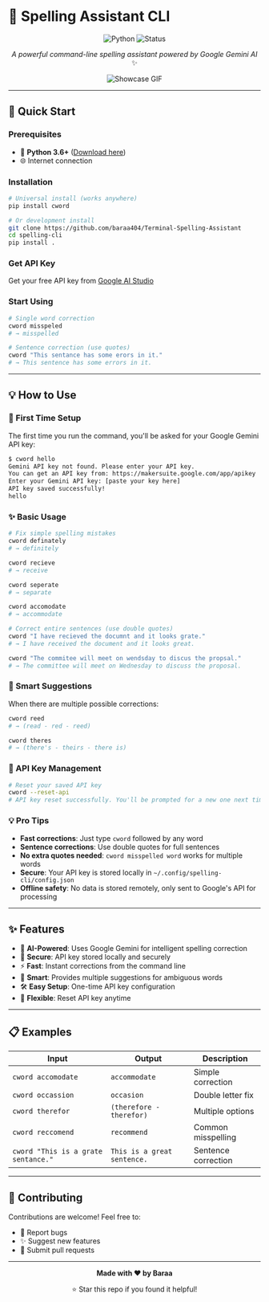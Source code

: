 # 📝 Spelling Assistant CLI

<div align="center">

![Python](https://img.shields.io/badge/python-3.6+-blue.svg)
![Status](https://img.shields.io/badge/status-active-success.svg)

*A powerful command-line spelling assistant powered by Google Gemini AI* ✨

![Showcase GIF](https://github.com/baraa404/Terminal-Spelling-Assistant-/blob/main/showcases.gif)

</div>

---

## 🚀 Quick Start

### Prerequisites
- 🐍 **Python 3.6+** ([Download here](https://python.org/downloads/))
- 🌐 Internet connection

### Installation
```bash
# Universal install (works anywhere)
pip install cword

# Or development install
git clone https://github.com/baraa404/Terminal-Spelling-Assistant
cd spelling-cli
pip install .
```

### Get API Key
Get your free API key from [Google AI Studio](https://makersuite.google.com/app/apikey)

### Start Using
```bash
# Single word correction
cword misspeled
# → misspelled

# Sentence correction (use quotes)
cword "This sentance has some erors in it."
# → This sentence has some errors in it.
```

---

## 💡 How to Use

### 🔧 First Time Setup
The first time you run the command, you'll be asked for your Google Gemini API key:

```bash
$ cword hello
Gemini API key not found. Please enter your API key.
You can get an API key from: https://makersuite.google.com/app/apikey
Enter your Gemini API key: [paste your key here]
API key saved successfully!
hello
```

### ✨ Basic Usage
```bash
# Fix simple spelling mistakes
cword definately
# → definitely

cword recieve  
# → receive

cword seperate
# → separate

cword accomodate
# → accommodate

# Correct entire sentences (use double quotes)
cword "I have recieved the documnt and it looks grate."
# → I have received the document and it looks great.

cword "The commitee will meet on wendsday to discus the propsal."
# → The committee will meet on Wednesday to discuss the proposal.
```

### 🎯 Smart Suggestions
When there are multiple possible corrections:
```bash
cword reed
# → (read - red - reed)

cword theres
# → (there's - theirs - there is)
```

### 🔄 API Key Management
```bash
# Reset your saved API key
cword --reset-api
# API key reset successfully. You'll be prompted for a new one next time.
```

### 💡 Pro Tips
- **Fast corrections**: Just type `cword` followed by any word
- **Sentence corrections**: Use double quotes for full sentences
- **No extra quotes needed**: `cword misspelled word` works for multiple words
- **Secure**: Your API key is stored locally in `~/.config/spelling-cli/config.json`
- **Offline safety**: No data is stored remotely, only sent to Google's API for processing

---

## ✨ Features

- 🤖 **AI-Powered**: Uses Google Gemini for intelligent spelling correction
- 🔐 **Secure**: API key stored locally and securely
- ⚡ **Fast**: Instant corrections from the command line
- 🎯 **Smart**: Provides multiple suggestions for ambiguous words
- 🛠️ **Easy Setup**: One-time API key configuration
- 🔄 **Flexible**: Reset API key anytime

---

## 📋 Examples

| Input | Output | Description |
|-------|--------|-------------|
| `cword accomodate` | `accommodate` | Simple correction |
| `cword occassion` | `occasion` | Double letter fix |
| `cword therefor` | `(therefore - therefor)` | Multiple options |
| `cword reccomend` | `recommend` | Common misspelling |
| `cword "This is a grate sentance."` | `This is a great sentence.` | Sentence correction |

---

## 🤝 Contributing

Contributions are welcome! Feel free to:
- 🐛 Report bugs
- ✨ Suggest new features
- 🔧 Submit pull requests

---

<div align="center">

**Made with ❤️ by Baraa**

⭐ Star this repo if you found it helpful!

</div>
